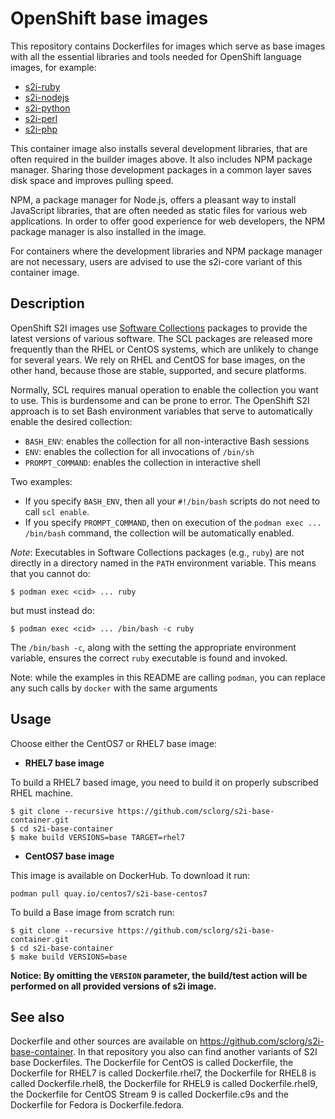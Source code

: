 OpenShift base images
========================================

This repository contains Dockerfiles for images which serve as base images with all the
essential libraries and tools needed for OpenShift language images, for example:

* [s2i-ruby](https://github.com/sclorg/s2i-ruby-container)
* [s2i-nodejs](https://github.com/sclorg/s2i-nodejs-container)
* [s2i-python](https://github.com/sclorg/s2i-python-container)
* [s2i-perl](https://github.com/sclorg/s2i-perl-container)
* [s2i-php](https://github.com/sclorg/s2i-php-container)

This container image also installs several development libraries, that are
often required in the builder images above. It also includes NPM package manager.
Sharing those development packages in a common layer saves disk space and
improves pulling speed.

NPM, a package manager for Node.js, offers a pleasant way to install JavaScript
libraries, that are often needed as static files for various web applications.
In order to offer good experience for web developers, the NPM package manager
is also installed in the image.

For containers where the development libraries and NPM package manager are not
necessary, users are advised to use the s2i-core variant of this container image.


Description
-----------

OpenShift S2I images use [Software Collections](https://www.softwarecollections.org/en/)
packages to provide the latest versions of various software.
The SCL packages are released more frequently than the RHEL or CentOS systems,
which are unlikely to change for several years.
We rely on RHEL and CentOS for base images, on the other hand,
because those are stable, supported, and secure platforms.

Normally, SCL requires manual operation to enable the collection you want to use.
This is burdensome and can be prone to error.
The OpenShift S2I approach is to set Bash environment variables that
serve to automatically enable the desired collection:

* `BASH_ENV`: enables the collection for all non-interactive Bash sessions
* `ENV`: enables the collection for all invocations of `/bin/sh`
* `PROMPT_COMMAND`: enables the collection in interactive shell

Two examples:
* If you specify `BASH_ENV`, then all your `#!/bin/bash` scripts
do not need to call `scl enable`.
* If you specify `PROMPT_COMMAND`, then on execution of the
`podman exec ... /bin/bash` command, the collection will be automatically enabled.

*Note*:
Executables in Software Collections packages (e.g., `ruby`)
are not directly in a directory named in the `PATH` environment variable.
This means that you cannot do:

    $ podman exec <cid> ... ruby

but must instead do:

    $ podman exec <cid> ... /bin/bash -c ruby

The `/bin/bash -c`, along with the setting the appropriate environment variable,
ensures the correct `ruby` executable is found and invoked.

Note: while the examples in this README are calling `podman`, you can replace any such calls by `docker` with the same arguments

Usage
------------------------
Choose either the CentOS7 or RHEL7 base image:
*  **RHEL7 base image**

To build a RHEL7 based image, you need to build it on properly subscribed RHEL machine.

```
$ git clone --recursive https://github.com/sclorg/s2i-base-container.git
$ cd s2i-base-container
$ make build VERSIONS=base TARGET=rhel7
```

*  **CentOS7 base image**

This image is available on DockerHub. To download it run:

```console
podman pull quay.io/centos7/s2i-base-centos7
```

To build a Base image from scratch run:

```
$ git clone --recursive https://github.com/sclorg/s2i-base-container.git
$ cd s2i-base-container
$ make build VERSIONS=base
```

**Notice: By omitting the `VERSION` parameter, the build/test action will be performed
on all provided versions of s2i image.**


See also
--------
Dockerfile and other sources are available on https://github.com/sclorg/s2i-base-container.
In that repository you also can find another variants of S2I base Dockerfiles.
The Dockerfile for CentOS is called Dockerfile, the Dockerfile for RHEL7 is called Dockerfile.rhel7,
the Dockerfile for RHEL8 is called Dockerfile.rhel8, the Dockerfile for RHEL9 is called Dockerfile.rhel9,
the Dockerfile for CentOS Stream 9 is called Dockerfile.c9s and the Dockerfile for Fedora is Dockerfile.fedora.
